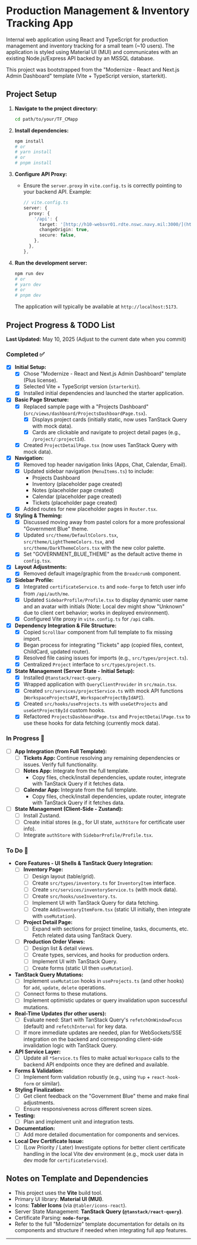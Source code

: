 # Production Management & Inventory Tracking App

Internal web application using React and TypeScript for production management and inventory tracking for a small team (~10 users). The application is styled using Material UI (MUI) and communicates with an existing Node.js/Express API backed by an MSSQL database.

This project was bootstrapped from the "Modernize - React and Next.js Admin Dashboard" template (Vite + TypeScript version, starterkit).

## Project Setup

1. **Navigate to the project directory:**

    ```bash
    cd path/to/your/TF_CMapp
    ```

2. **Install dependencies:**

    ```bash
    npm install
    # or
    # yarn install
    # or
    # pnpm install
    ```

3. **Configure API Proxy:**
    * Ensure the `server.proxy` in `vite.config.ts` is correctly pointing to your backend API.
        Example:

        ```typescript
        // vite.config.ts
        server: {
          proxy: {
            '/api': {
              target: '[http://h10-websvr01.rdte.nswc.navy.mil:3000/](http://h10-websvr01.rdte.nswc.navy.mil:3000/)', // Or your local backend
              changeOrigin: true,
              secure: false,
            },
          },
        },
        ```

4. **Run the development server:**

    ```bash
    npm run dev
    # or
    # yarn dev
    # or
    # pnpm dev
    ```

    The application will typically be available at `http://localhost:5173`.

## Project Progress & TODO List

**Last Updated:** May 10, 2025 (Adjust to the current date when you commit)

### Completed ✅

* [x] **Initial Setup:**
  * [x] Chose "Modernize - React and Next.js Admin Dashboard" template (Plus license).
  * [x] Selected Vite + TypeScript version (`starterkit`).
  * [x] Installed initial dependencies and launched the starter application.
* [x] **Basic Page Structure:**
  * [x] Replaced sample page with a "Projects Dashboard" (`src/views/dashboard/ProjectsDashboardPage.tsx`).
    * [x] Displays project cards (initially static, now uses TanStack Query with mock data).
    * [x] Cards are clickable and navigate to project detail pages (e.g., `/project/:projectId`).
  * [x] Created `ProjectDetailPage.tsx` (now uses TanStack Query with mock data).
* [x] **Navigation:**
  * [x] Removed top header navigation links (Apps, Chat, Calendar, Email).
  * [x] Updated sidebar navigation (`MenuItems.ts`) to include:
    * Projects Dashboard
    * Inventory (placeholder page created)
    * Notes (placeholder page created)
    * Calendar (placeholder page created)
    * Tickets (placeholder page created)
  * [x] Added routes for new placeholder pages in `Router.tsx`.
* [x] **Styling & Theming:**
  * [x] Discussed moving away from pastel colors for a more professional "Government Blue" theme.
  * [x] Updated `src/theme/DefaultColors.tsx`, `src/theme/LightThemeColors.tsx`, and `src/theme/DarkThemeColors.tsx` with the new color palette.
  * [x] Set "GOVERNMENT_BLUE_THEME" as the default active theme in `config.tsx`.
* [x] **Layout Adjustments:**
  * [x] Removed default image/graphic from the `Breadcrumb` component.
* [x] **Sidebar Profile:**
  * [x] Integrated `certificateService.ts` and `node-forge` to fetch user info from `/api/auth/me`.
  * [x] Updated `SidebarProfile/Profile.tsx` to display dynamic user name and an avatar with initials (Note: Local dev might show "Unknown" due to client cert behavior; works in deployed environment).
  * [x] Configured Vite proxy in `vite.config.ts` for `/api` calls.
* [x] **Dependency Integration & File Structure:**
  * [x] Copied `Scrollbar` component from full template to fix missing import.
  * [x] Began process for integrating "Tickets" app (copied files, context, ChildCard, updated router).
  * [x] Resolved file casing issues for imports (e.g., `src/types/project.ts`).
  * [x] Centralized `Project` interface to `src/types/project.ts`.
* [x] **State Management (Server State - Initial Setup):**
  * [x] Installed `@tanstack/react-query`.
  * [x] Wrapped application with `QueryClientProvider` in `src/main.tsx`.
  * [x] Created `src/services/projectService.ts` with mock API functions (`WorkspaceProjectsAPI`, `WorkspaceProjectByIdAPI`).
  * [x] Created `src/hooks/useProjects.ts` with `useGetProjects` and `useGetProjectById` custom hooks.
  * [x] Refactored `ProjectsDashboardPage.tsx` and `ProjectDetailPage.tsx` to use these hooks for data fetching (currently mock data).

### In Progress 🚧

* [ ] **App Integration (from Full Template):**
  * [ ] **Tickets App:** Continue resolving any remaining dependencies or issues. Verify full functionality.
  * [ ] **Notes App:** Integrate from the full template.
    * Copy files, check/install dependencies, update router, integrate with TanStack Query if it fetches data.
  * [ ] **Calendar App:** Integrate from the full template.
    * Copy files, check/install dependencies, update router, integrate with TanStack Query if it fetches data.
* [ ] **State Management (Client-Side - Zustand):**
  * [ ] Install Zustand.
  * [ ] Create initial stores (e.g., for UI state, `authStore` for certificate user info).
  * [ ] Integrate `authStore` with `SidebarProfile/Profile.tsx`.

### To Do 📝

* **Core Features - UI Shells & TanStack Query Integration:**
  * [ ] **Inventory Page:**
    * [ ] Design layout (table/grid).
    * [ ] Create `src/types/inventory.ts` for `InventoryItem` interface.
    * [ ] Create `src/services/inventoryService.ts` (with mock data).
    * [ ] Create `src/hooks/useInventory.ts`.
    * [ ] Implement UI with TanStack Query for data fetching.
    * [ ] Create `AddInventoryItemForm.tsx` (static UI initially, then integrate with `useMutation`).
  * [ ] **Project Detail Page:**
    * [ ] Expand with sections for project timeline, tasks, documents, etc. Fetch related data using TanStack Query.
  * [ ] **Production Order Views:**
    * [ ] Design list & detail views.
    * [ ] Create types, services, and hooks for production orders.
    * [ ] Implement UI with TanStack Query.
    * [ ] Create forms (static UI then `useMutation`).
* **TanStack Query Mutations:**
  * [ ] Implement `useMutation` hooks in `useProjects.ts` (and other hooks) for `add`, `update`, `delete` operations.
  * [ ] Connect forms to these mutations.
  * [ ] Implement optimistic updates or query invalidation upon successful mutations.
* **Real-Time Updates (for other users):**
  * [ ] Evaluate need: Start with TanStack Query's `refetchOnWindowFocus` (default) and `refetchInterval` for key data.
  * [ ] If more immediate updates are needed, plan for WebSockets/SSE integration on the backend and corresponding client-side invalidation logic with TanStack Query.
* **API Service Layer:**
  * [ ] Update all `*Service.ts` files to make actual `Workspace` calls to the backend API endpoints once they are defined and available.
* **Forms & Validation:**
  * [ ] Implement form validation robustly (e.g., using `Yup` + `react-hook-form` or similar).
* **Styling Finalization:**
  * [ ] Get client feedback on the "Government Blue" theme and make final adjustments.
  * [ ] Ensure responsiveness across different screen sizes.
* **Testing:**
  * [ ] Plan and implement unit and integration tests.
* **Documentation:**
  * [ ] Add more detailed documentation for components and services.
* **Local Dev Certificate Issue:**
  * [ ] (Low Priority / Later) Investigate options for better client certificate handling in the local Vite dev environment (e.g., mock user data in dev mode for `certificateService`).

## Notes on Template and Dependencies

* This project uses the **Vite** build tool.
* Primary UI library: **Material UI (MUI)**.
* Icons: **Tabler Icons** (via `@tabler/icons-react`).
* Server State Management: **TanStack Query (`@tanstack/react-query`)**.
* Certificate Parsing: **`node-forge`**.
* Refer to the full "Modernize" template documentation for details on its components and structure if needed when integrating full app features.

---
